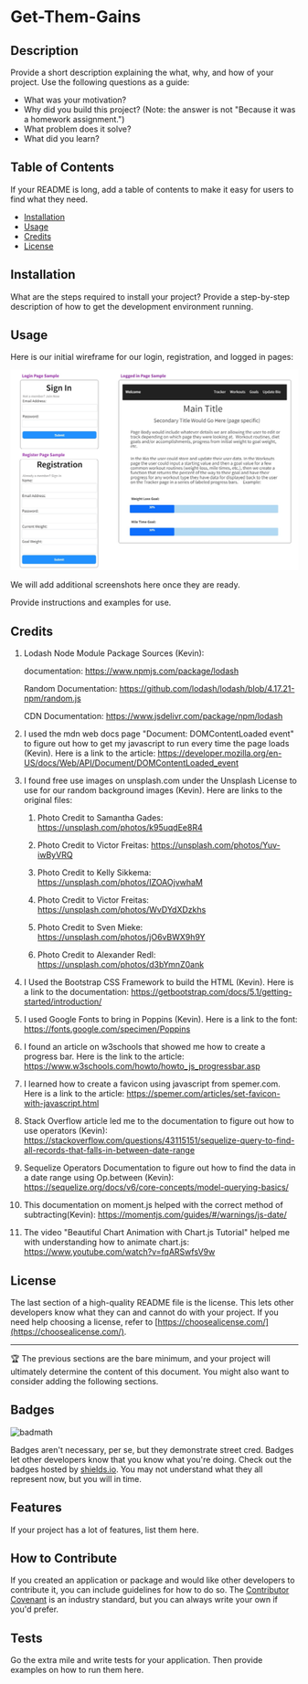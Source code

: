# Get-Them-Gains

## Description

Provide a short description explaining the what, why, and how of your project. Use the following questions as a guide:

- What was your motivation?
- Why did you build this project? (Note: the answer is not "Because it was a homework assignment.")
- What problem does it solve?
- What did you learn?

## Table of Contents

If your README is long, add a table of contents to make it easy for users to find what they need.

- [Installation](#installation)
- [Usage](#usage)
- [Credits](#credits)
- [License](#license)

## Installation

What are the steps required to install your project? Provide a step-by-step description of how to get the development environment running.

## Usage

Here is our initial wireframe for our login, registration, and logged in pages:

![Wireframe](assets/wireframe.jpg)

We will add additional screenshots here once they are ready.

Provide instructions and examples for use.


## Credits

1. Lodash Node Module Package Sources (Kevin):

    documentation: https://www.npmjs.com/package/lodash

    Random Documentation: https://github.com/lodash/lodash/blob/4.17.21-npm/random.js 

    CDN Documentation: https://www.jsdelivr.com/package/npm/lodash 


2. I used the mdn web docs page "Document: DOMContentLoaded event" to figure out how to get my javascript to run every time the page loads (Kevin).  Here is a link to the article: https://developer.mozilla.org/en-US/docs/Web/API/Document/DOMContentLoaded_event 


3. I found free use images on unsplash.com under the Unsplash License to use for our random background images (Kevin).  Here are links to the original files:

      1. Photo Credit to Samantha Gades: https://unsplash.com/photos/k95uqdEe8R4 
      
      2. Photo Credit to Victor Freitas: https://unsplash.com/photos/Yuv-iwByVRQ

      3. Photo Credit to Kelly Sikkema: https://unsplash.com/photos/IZOAOjvwhaM 

      4. Photo Credit to Victor Freitas: https://unsplash.com/photos/WvDYdXDzkhs

      5. Photo Credit to Sven Mieke: https://unsplash.com/photos/jO6vBWX9h9Y

      6. Photo Credit to Alexander Redl: https://unsplash.com/photos/d3bYmnZ0ank


4. I Used the Bootstrap CSS Framework to build the HTML (Kevin).  Here is a link to the documentation: https://getbootstrap.com/docs/5.1/getting-started/introduction/ 


5. I used Google Fonts to bring in Poppins (Kevin).  Here is a link to the font: https://fonts.google.com/specimen/Poppins 


6. I found an article on w3schools that showed me how to create a progress bar.  Here is the link to the article: https://www.w3schools.com/howto/howto_js_progressbar.asp

7. I learned how to create a favicon using javascript from spemer.com.  Here is a link to the article: https://spemer.com/articles/set-favicon-with-javascript.html 

8. Stack Overflow article led me to the documentation to figure out how to use operators (Kevin): https://stackoverflow.com/questions/43115151/sequelize-query-to-find-all-records-that-falls-in-between-date-range 

9. Sequelize Operators Documentation to figure out how to find the data in a date range using Op.between (Kevin): https://sequelize.org/docs/v6/core-concepts/model-querying-basics/ 

10. This documentation on moment.js helped with the correct method of subtracting(Kevin): https://momentjs.com/guides/#/warnings/js-date/

11. The video "Beautiful Chart Animation with Chart.js Tutorial" helped me with understanding how to animate chart.js: https://www.youtube.com/watch?v=fqARSwfsV9w


## License

The last section of a high-quality README file is the license. This lets other developers know what they can and cannot do with your project. If you need help choosing a license, refer to [https://choosealicense.com/](https://choosealicense.com/).

---

🏆 The previous sections are the bare minimum, and your project will ultimately determine the content of this document. You might also want to consider adding the following sections.

## Badges

![badmath](https://img.shields.io/github/languages/top/lernantino/badmath)

Badges aren't necessary, per se, but they demonstrate street cred. Badges let other developers know that you know what you're doing. Check out the badges hosted by [shields.io](https://shields.io/). You may not understand what they all represent now, but you will in time.

## Features

If your project has a lot of features, list them here.

## How to Contribute

If you created an application or package and would like other developers to contribute it, you can include guidelines for how to do so. The [Contributor Covenant](https://www.contributor-covenant.org/) is an industry standard, but you can always write your own if you'd prefer.

## Tests

Go the extra mile and write tests for your application. Then provide examples on how to run them here.